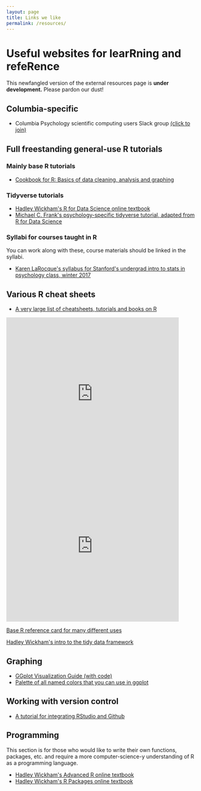 ```yaml
---
layout: page
title: Links we like
permalink: /resources/
---
```


# Useful websites for learRning and refeRence

This newfangled version of the external resources page is **under development.** Please pardon our dust!

## Columbia-specific

* Columbia Psychology scientific computing users Slack group [(click to join)](https://join.slack.com/t/cu-psych-r-users/shared_invite/enQtMjk5MTExNjkxOTkwLTY2MjJkMGY1ZmU1MzM0ZTA0NTM2ZDJjZjFjMzU4YmRjZDJiMWQyMjJkMzVkMjc0YTE0OTg4ZmU2NjdlYzZiNjk)
     
## Full freestanding general-use R tutorials

### Mainly base R tutorials

* [Cookbook for R: Basics of data cleaning, analysis and graphing](http://www.cookbook-r.com/)

### Tidyverse tutorials

* [Hadley Wickham's R for Data Science online textbook](http://r4ds.had.co.nz/)
* [Michael C. Frank's psychology-specific tidyverse tutorial, adapted from R for Data Science](https://github.com/mcfrank/tidyverse-tutorial/blob/master/tidyverse_tutorial.Rmd)

### Syllabi for courses taught in R

You can work along with these, course materials should be linked in the syllabi.
* [Karen LaRocque's syllabus for Stanford's undergrad intro to stats in psychology class, winter 2017](http://web.stanford.edu/class/psych10/schedule/index.html)

## Various R cheat sheets

* [A very large list of cheatsheets, tutorials and books on R](https://paulvanderlaken.com/2017/08/10/r-resources-cheatsheets-tutorials-books/)

<div class="row">
    <div class="col-md-6">
        <iframe
            src="https://www.rstudio.com/wp-content/uploads/2015/02/data-wrangling-cheatsheet.pdf"
            frameborder="0"
            width="90%"
            height="400px"
            scrolling="auto">
        </iframe>
    </div>
    <div class="col-md-6">
        <iframe
            src="https://www.rstudio.com/wp-content/uploads/2015/02/rmarkdown-cheatsheet.pdf"
            frameborder="0"
            width="90%"
            height="400px"
            scrolling="auto">
        </iframe>
    </div>
</div>

[Base R reference card for many different uses](https://cran.r-project.org/doc/contrib/Short-refcard.pdf)

[Hadley Wickham's intro to the tidy data framework](https://vita.had.co.nz/papers/tidy-data.pdf)

## Graphing

* [GGplot Visualization Guide (with code)](http://r-statistics.co/Top50-Ggplot2-Visualizations-MasterList-R-Code.html)
* [Palette of all named colors that you can use in ggplot](http://sape.inf.usi.ch/quick-reference/ggplot2/colour)

## Working with version control

* [A tutorial for integrating RStudio and Github](http://happygitwithr.com/)

## Programming

This section is for those who would like to write their own functions, packages, etc. and require a more computer-science-y understanding of R as a programming language.

* [Hadley Wickham's Advanced R online textbook](http://adv-r.had.co.nz/)
* [Hadley Wickham's R Packages online textbook](http://r-pkgs.had.co.nz/)

